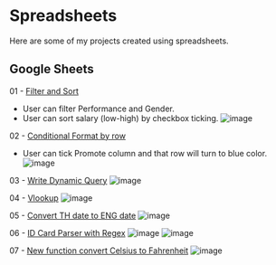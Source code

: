 # Spreadsheets
Here are some of my projects created using spreadsheets.

## Google Sheets
01 - [Filter and Sort](https://docs.google.com/spreadsheets/d/1cNCKev61OK8ZgljakS7jtpLAByFS0M6XV5RJEXLphBg/edit?gid=151074853#gid=151074853)
- User can filter Performance and Gender.
- User can sort salary (low-high) by checkbox ticking.
![image](https://github.com/Warasineesines/Spreadsheets/assets/153973331/27d5395d-f874-46e3-8e64-b3e37e0b37e9)

02 - [Conditional Format by row](https://docs.google.com/spreadsheets/d/1cNCKev61OK8ZgljakS7jtpLAByFS0M6XV5RJEXLphBg/edit?gid=101149468#gid=101149468)
- User can tick Promote column and that row will turn to blue color.
![image](https://github.com/Warasineesines/Spreadsheets/assets/153973331/43da081d-2d1e-436c-966e-6843af9a8fb5)

03 - [Write Dynamic Query](https://docs.google.com/spreadsheets/d/1cNCKev61OK8ZgljakS7jtpLAByFS0M6XV5RJEXLphBg/edit?gid=1981431105#gid=1981431105)
![image](https://github.com/Warasineesines/Spreadsheets/assets/153973331/f893e25a-356b-4907-ba37-9c541437af22)

04 - [Vlookup](https://docs.google.com/spreadsheets/d/1cNCKev61OK8ZgljakS7jtpLAByFS0M6XV5RJEXLphBg/edit?gid=927611170#gid=927611170)
![image](https://github.com/Warasineesines/Spreadsheets/assets/153973331/ca0b11fc-df6c-40c3-97fd-5058cc163cfc)

05 - [Convert TH date to ENG date](https://docs.google.com/spreadsheets/d/1cNCKev61OK8ZgljakS7jtpLAByFS0M6XV5RJEXLphBg/edit?gid=1656509133#gid=1656509133)
![image](https://github.com/Warasineesines/Spreadsheets/assets/153973331/9321e1b4-ba06-484c-859d-e1c20783b78e)

06 - [ID Card Parser with Regex](https://docs.google.com/spreadsheets/d/1cNCKev61OK8ZgljakS7jtpLAByFS0M6XV5RJEXLphBg/edit?gid=2014543270#gid=2014543270)
![image](https://github.com/Warasineesines/Spreadsheets/assets/153973331/dbe0fb10-a9a9-4c5d-b1d7-171ee162ec4f)
![image](https://github.com/Warasineesines/Spreadsheets/assets/153973331/92f261cb-5bfc-42ef-812b-e943e65a90c1)

07 - [New function convert Celsius to Fahrenheit](https://docs.google.com/spreadsheets/d/1cNCKev61OK8ZgljakS7jtpLAByFS0M6XV5RJEXLphBg/edit?gid=829857650#gid=829857650)
![image](https://github.com/Warasineesines/Spreadsheets/assets/153973331/b8a86b21-246d-4987-9bf8-5e9510654d39)


